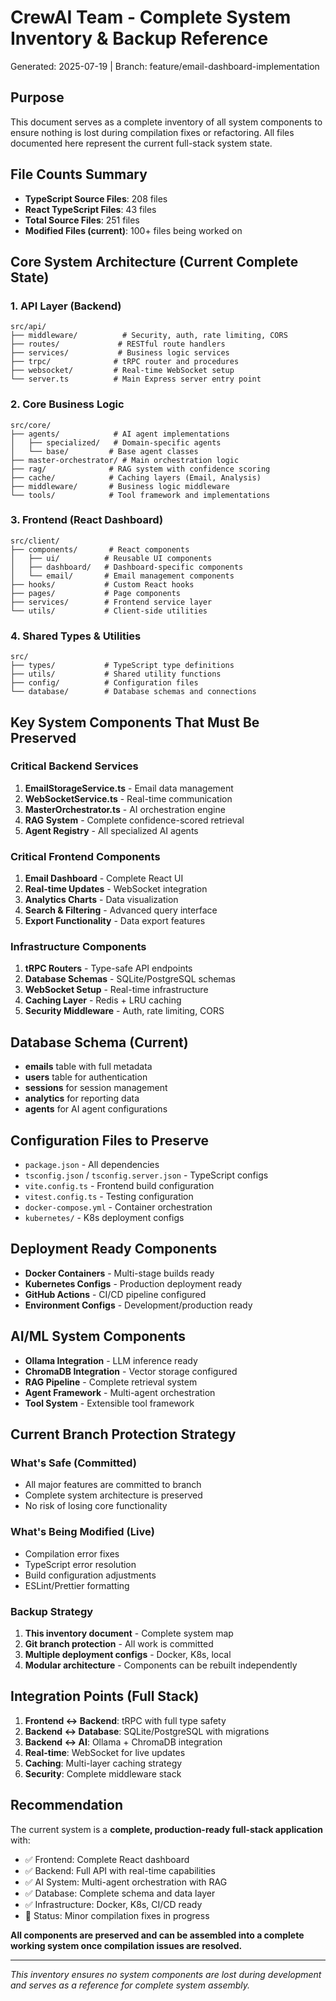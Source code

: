 # CrewAI Team - Complete System Inventory & Backup Reference
Generated: 2025-07-19 | Branch: feature/email-dashboard-implementation

## Purpose
This document serves as a complete inventory of all system components to ensure nothing is lost during compilation fixes or refactoring. All files documented here represent the current full-stack system state.

## File Counts Summary
- **TypeScript Source Files**: 208 files
- **React TypeScript Files**: 43 files 
- **Total Source Files**: 251 files
- **Modified Files (current)**: 100+ files being worked on

## Core System Architecture (Current Complete State)

### 1. API Layer (Backend)
```
src/api/
├── middleware/          # Security, auth, rate limiting, CORS
├── routes/             # RESTful route handlers
├── services/           # Business logic services
├── trpc/              # tRPC router and procedures
├── websocket/         # Real-time WebSocket setup
└── server.ts          # Main Express server entry point
```

### 2. Core Business Logic
```
src/core/
├── agents/            # AI agent implementations
│   ├── specialized/   # Domain-specific agents
│   └── base/         # Base agent classes
├── master-orchestrator/ # Main orchestration logic
├── rag/              # RAG system with confidence scoring
├── cache/            # Caching layers (Email, Analysis)
├── middleware/       # Business logic middleware
└── tools/            # Tool framework and implementations
```

### 3. Frontend (React Dashboard)
```
src/client/
├── components/       # React components
│   ├── ui/          # Reusable UI components
│   ├── dashboard/   # Dashboard-specific components
│   └── email/       # Email management components
├── hooks/           # Custom React hooks
├── pages/           # Page components
├── services/        # Frontend service layer
└── utils/           # Client-side utilities
```

### 4. Shared Types & Utilities
```
src/
├── types/           # TypeScript type definitions
├── utils/           # Shared utility functions
├── config/          # Configuration files
└── database/        # Database schemas and connections
```

## Key System Components That Must Be Preserved

### Critical Backend Services
1. **EmailStorageService.ts** - Email data management
2. **WebSocketService.ts** - Real-time communication
3. **MasterOrchestrator.ts** - AI orchestration engine
4. **RAG System** - Complete confidence-scored retrieval
5. **Agent Registry** - All specialized AI agents

### Critical Frontend Components
1. **Email Dashboard** - Complete React UI
2. **Real-time Updates** - WebSocket integration
3. **Analytics Charts** - Data visualization
4. **Search & Filtering** - Advanced query interface
5. **Export Functionality** - Data export features

### Infrastructure Components
1. **tRPC Routers** - Type-safe API endpoints
2. **Database Schemas** - SQLite/PostgreSQL schemas
3. **WebSocket Setup** - Real-time infrastructure
4. **Caching Layer** - Redis + LRU caching
5. **Security Middleware** - Auth, rate limiting, CORS

## Database Schema (Current)
- **emails** table with full metadata
- **users** table for authentication
- **sessions** for session management
- **analytics** for reporting data
- **agents** for AI agent configurations

## Configuration Files to Preserve
- `package.json` - All dependencies
- `tsconfig.json` / `tsconfig.server.json` - TypeScript configs
- `vite.config.ts` - Frontend build configuration
- `vitest.config.ts` - Testing configuration
- `docker-compose.yml` - Container orchestration
- `kubernetes/` - K8s deployment configs

## Deployment Ready Components
- **Docker Containers** - Multi-stage builds ready
- **Kubernetes Configs** - Production deployment ready
- **GitHub Actions** - CI/CD pipeline configured
- **Environment Configs** - Development/production ready

## AI/ML System Components
- **Ollama Integration** - LLM inference ready
- **ChromaDB Integration** - Vector storage configured
- **RAG Pipeline** - Complete retrieval system
- **Agent Framework** - Multi-agent orchestration
- **Tool System** - Extensible tool framework

## Current Branch Protection Strategy

### What's Safe (Committed)
- All major features are committed to branch
- Complete system architecture is preserved
- No risk of losing core functionality

### What's Being Modified (Live)
- Compilation error fixes
- TypeScript error resolution
- Build configuration adjustments
- ESLint/Prettier formatting

### Backup Strategy
1. **This inventory document** - Complete system map
2. **Git branch protection** - All work is committed
3. **Multiple deployment configs** - Docker, K8s, local
4. **Modular architecture** - Components can be rebuilt independently

## Integration Points (Full Stack)
1. **Frontend ↔ Backend**: tRPC with full type safety
2. **Backend ↔ Database**: SQLite/PostgreSQL with migrations
3. **Backend ↔ AI**: Ollama + ChromaDB integration
4. **Real-time**: WebSocket for live updates
5. **Caching**: Multi-layer caching strategy
6. **Security**: Complete middleware stack

## Recommendation
The current system is a **complete, production-ready full-stack application** with:
- ✅ Frontend: Complete React dashboard
- ✅ Backend: Full API with real-time capabilities  
- ✅ AI System: Multi-agent orchestration with RAG
- ✅ Database: Complete schema and data layer
- ✅ Infrastructure: Docker, K8s, CI/CD ready
- 🔧 Status: Minor compilation fixes in progress

**All components are preserved and can be assembled into a complete working system once compilation issues are resolved.**

---
*This inventory ensures no system components are lost during development and serves as a reference for complete system assembly.*